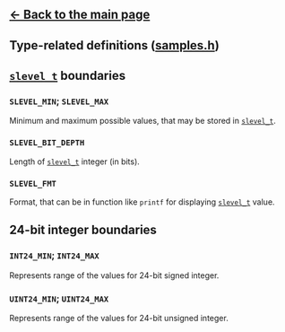 ## [<- Back to the main page](../main.md)

## Type-related definitions ([samples.h](../samples.h))

## [<code>slevel_t</code>](../architecture.md#library-architecture) boundaries

### <code>SLEVEL_MIN</code>; <code>SLEVEL_MAX</code>
Minimum and maximum possible values, that may be stored in [<code>slevel_t</code>](../architecture.md#library-architecture).

### <code>SLEVEL_BIT_DEPTH</code>
Length of [<code>slevel_t</code>](../architecture.md#library-architecture) integer (in bits).

### <code>SLEVEL_FMT</code>
Format, that can be in function like <code>printf</code> for displaying [<code>slevel_t</code>](../architecture.md#library-architecture) value.

## 24-bit integer boundaries

### <code>INT24_MIN</code>; <code>INT24_MAX</code>
Represents range of the values for 24-bit signed integer.

### <code>UINT24_MIN</code>; <code>UINT24_MAX</code>
Represents range of the values for 24-bit unsigned integer.
